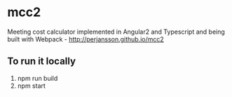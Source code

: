 # mcc2
Meeting cost calculator implemented in Angular2 and Typescript and being built with Webpack - http://perjansson.github.io/mcc2

## To run it locally
1. npm run build
2. npm start
